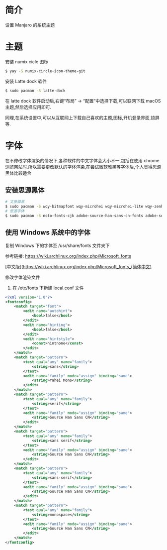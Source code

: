 # 简介

设置 Manjaro 的系统主题

# 主题

安装 numix cicle 图标

```bash
$ yay -S numix-circle-icon-theme-git
```

安装 Latte dock 软件

```bash
$ sudo pacman -S latte-dock
```

在 latte dock 软件启动后,右键“布局” -> “配置”中选择下载,可以联网下载 macOS 主题,然后选择应用即可.

同理,在系统设置中,可以从互联网上下载自己喜欢的主题,图标,开机登录界面,锁屏等.

# 字体

在不修改字体渲染的情况下,各种软件的中文字体会大小不一,包括在使用 chrome 浏览网站时.所以需要更改默认的字体渲染,在尝试微软雅黑等字体后,个人觉得思源黑体比较适合

## 安装思源黑体

```bash
# 文泉驿黑
$ sudo pacman -S wqy-bitmapfont wqy-microhei wqy-microhei-lite wqy-zenhei
# 思源字体
$ sudo pacman -S noto-fonts-cjk adobe-source-han-sans-cn-fonts adobe-source-han-serif-cn-fonts
```

## 使用 Windows 系统中的字体

复制 Windows 下的字体至 /usr/share/fonts 文件夹下

参考链接:
https://wiki.archlinux.org/index.php/Microsoft_fonts

[中文版](https://wiki.archlinux.org/index.php/Microsoft_fonts_(简体中文)

修改字体渲染文件

1. 在 /etc/fonts 下新建 local.conf 文件

```xml
<?xml version="1.0"?>
<fontconfig>
	<match target="font">
		<edit name="autohint">
			<bool>false</bool>
		</edit>
		<edit name="hinting">
			<bool>false</bool>
		</edit>
		<edit name="hintstyle">
			<const>hintnone</const>
		</edit>
	</match>
	<match target="pattern">
		<test qual="any" name="family">
			<string>sans</string>
		</test>
		<edit name="family" mode="assign" binding="same">
			<string>Yahei Mono</string>
		</edit>
	</match>
	<match target="pattern">
		<test qual="any" name="family">
			<string>serif</string>
		</test>
		<edit name="family" mode="assign" binding="same">
			<string>Source Han Sans CN</string>
		</edit>
	</match>
	<match target="pattern">
		<test qual="any" name="family">
			<string>sans serif</string>
		</test>
		<edit name="family" mode="assign" binding="same">
			<string>Source Han Sans CN</string>
		</edit>
	</match>
	<match target="pattern">
		<test qual="any" name="family">
			<string>sans-serif</string>
		</test>
		<edit name="family" mode="assign" binding="same">
			<string>Source Han Sans CN</string>
		</edit>
	</match>
	<match target="pattern">
		<test qual="any" name="family">
			<string>monospace</string>
		</test>
		<edit name="family" mode="assign" binding="same">
			<string>Source Han Sans CN</string>
		</edit>
	</match>
</fontconfig>
```

